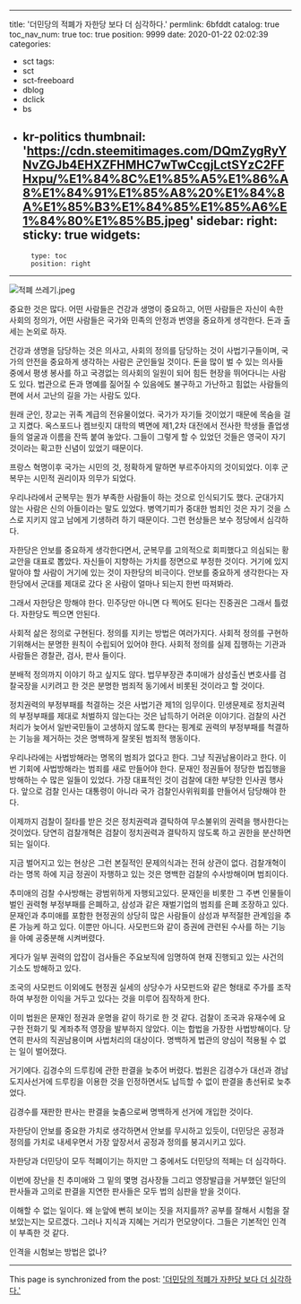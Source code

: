 
---
title: '더민당의 적폐가 자한당 보다 더 심각하다.'
permlink: 6bfddt
catalog: true
toc_nav_num: true
toc: true
position: 9999
date: 2020-01-22 02:02:39
categories:
- sct
tags:
- sct
- sct-freeboard
- dblog
- dclick
- bs
- kr-politics
thumbnail: 'https://cdn.steemitimages.com/DQmZygRyYNvZGJb4EHXZFHMHC7wTwCcgjLctSYzC2FFHxpu/%E1%84%8C%E1%85%A5%E1%86%A8%E1%84%91%E1%85%A8%20%E1%84%8A%E1%85%B3%E1%84%85%E1%85%A6%E1%84%80%E1%85%B5.jpeg'
sidebar:
    right:
        sticky: true
widgets:
    -
        type: toc
        position: right
---


![적폐 쓰레기.jpeg](https://cdn.steemitimages.com/DQmZygRyYNvZGJb4EHXZFHMHC7wTwCcgjLctSYzC2FFHxpu/%E1%84%8C%E1%85%A5%E1%86%A8%E1%84%91%E1%85%A8%20%E1%84%8A%E1%85%B3%E1%84%85%E1%85%A6%E1%84%80%E1%85%B5.jpeg)

중요한 것은 많다. 어떤 사람들은 건강과 생명이 중요하고, 어떤 사람들은 자신이 속한 사회의 정의가, 어떤 사람들은 국가와 민족의 안정과 번영을 중요하게 생각한다. 돈과 출세는 논외로 하자.

건강과 생명을 담당하는 것은 의사고, 사회의 정의를 담당하는 것이 사법기구들이며, 국가의 안전을 중요하게 생각하는 사람은 군인들일 것이다. 돈을 많이 벌 수 있는 의사들 중에서 평생 봉사를 하고 국경없는 의사회의 일원이 되어 힘든 현장을 뛰어다니는 사람도 있다. 법관으로 돈과 명예를 짊어질 수 있음에도 불구하고 가난하고 힘없는 사람들의 편에 서서 고난의 길을 가는 사람도 있다.

원래 군인, 장교는 귀족 계급의 전유물이었다. 국가가 자기들 것이었기 때문에 목숨을 걸고 지켰다. 옥스포드나 켐브릿지 대학의 벽면에 제1,2차 대전에서 전사한 학생들 졸업생들의 얼굴과 이름을 잔뜩 붙여 놓았다. 그들이 그렇게 할 수 있었던 것들은 영국이 자기것이라는 확고한 신념이 있었기 때문이다.

프랑스 혁명이후 국가는 시민의 것, 정확하게 말하면 부르주아지의 것이되었다. 이후 군복무는 시민적 권리이자 의무가 되었다.

우리나라에서 군복무는 뭔가 부족한 사람들이 하는 것으로 인식되기도 했다. 군대가지 않는 사람은 신의 아들이라는 말도 있었다. 병역기피가 중대한 범죄인 것은 자기 것을 스스로 지키지 않고 남에게 기생하려 하기 때문이다. 그런 현상들은 보수 정당에서 심각하다.

자한당은 안보를 중요하게 생각한다면서, 군복무를 고의적으로 회피했다고 의심되는 황교안을 대표로 뽑았다. 자신들이 지향하는 가치를 정면으로 부정한 것이다. 거기에 있지 말아야 할 사람이 거기에 있는 것이 자한당의 비극이다. 안보를 중요하게 생각한다는 자한당에서 군대를 제대로 갔다 온 사람이 얼마나 되는지 한번 따져봐라.

그래서 자한당은 망해야 한다. 민주당만 아니면 다 찍어도 된다는 진중권은 그래서 틀렸다. 자한당도 찍으면 안된다.

사회적 삶은 정의로 구현된다. 정의를 지키는 방법은 여러가지다. 사회적 정의를 구현하기위해서는 분명한 원칙이 수립되어 있어야 한다. 사회적 정의를 실제 집행하는 기관과 사람들은 경찰관, 검사, 판사 들이다.

분배적 정의까지 이야기 하고 싶지도 않다. 법무부장관 추미애가 삼성출신 변호사를 검찰국장을 시키려고 한 것은 분명한 범죄적 동기에서 비롯된 것이라고 할 것이다.

정치권력의 부정부패를 척결하는 것은 사법기관 제1의 임무이다. 민생문제로 정치권력의 부정부패를 제대로 처벌하지 않는다는 것은 납득하기 어려운 이야기다. 검찰의 사건처리가 늦어서 일반국민들이 고생하지 않도록 한다는 핑계로 권력의 부정부패를 척결하는 기능을 제거하는 것은 명백하게 잘못된 범죄적 행동이다.

우리나라에는 사법방해라는 명목의 범죄가 없다고 한다. 그냥 직권남용이라고 한다. 이번 기회에 사법방해라는 범죄를 새로 만들어야 한다. 문재인 정권들어 정당한 법집행을 방해하는 수 많은 일들이 있었다. 가장 대표적인 것이 검찰에 대한 부당한 인사권 행사다. 앞으로 검찰 인사는 대통령이 아니라 국가 검찰인사위워회를 만들어서 담당해야 한다.

이제까지 검찰이 질타를 받은 것은 정치권력과 결탁하여 무소불위의 권력을 행사한다는 것이었다. 당연히 검찰개혁은 검찰이 정치권력과 결탁하지 않도록 하고 권한을 분산하면 되는 일이다.

지금 벌어지고 있는 현상은 그런 본질적인 문제의식과는 전혀 상관이 없다. 검찰개혁이라는 명목 하에 지금 정권이 자행하고 있는 것은 명백한 검찰의 수사방해이며 범죄이다.

추미애의 검찰 수사방해는 광범위하게 자행되고있다. 문재인을 비롯한 그 주변 인물들이 벌인 권력형 부정부패를 은폐하고, 삼성과 같은 재벌기업의 범죄를 은폐 조장하고 있다. 문재인과 추미애를 포함한 현정권의 상당히 많은 사람들이 삼성과 부적절한 관계임을 추론 가능케 하고 있다. 이뿐만 아니다. 사모펀드와 같이 증권에 관련된 수사를 하는 기능을 아예 공중분해 시켜버렸다.

게다가 일부 권력의 압잡이 검사들은 주요보직에 임명하여 현재 진행되고 있는 사건의 기소도 방해하고 있다.

조국의 사모펀드 이외에도 현정권 실세의 상당수가 사모펀드와 같은 형태로 주가를 조작하여 부정한 이익을 거두고 있다는 것을 미루어 짐작하게 한다.

이미 법원은 문재인 정권과 운명을 같이 하기로 한 것 같다. 검찰이 조국과 유재수에 요구한 전화기 및 계좌추적 영장을 발부하지 않았다. 이는 합법을 가장한 사법방해이다. 당연히 판사의 직권남용이며 사법처리의 대상이다. 명백하게 법관의 양심이 적용될 수 없는 일이 벌어졌다.

거기에다. 김경수의 드루킹에 관한 판결을 늦추어 버렸다. 법원은 김경수가 대선과 경남도지사선거에 드루킹을 이용한 것을 인정하면서도 납득할 수 없이 판결을 총선뒤로 늦추었다.

김경수를 재판한 판사는 판결을 늦춤으로써 명백하게 선거에 개입한 것이다.

자한당이 안보를 중요한 가치로 생각하면서 안보를 무시하고 있듯이, 더민당은 공정과 정의를 가치로 내세우면서 가장 앞장서서 공정과 정의를 붕괴시키고 있다.

자한당과 더민당이 모두 적폐이기는 하지만 그 중에서도 더민당의 적페는 더 심각하다.

이번에 장난을 친 추미애와 그 밑의 몇명 검사장들 그리고 영장발급을 거부했던 일단의 판사들과 고의로 판결을 지연한 판사들은 모두 법의 심판을 받을 것이다.

이해할 수 없는 일이다. 왜 눈앞에 뻔히 보이는 짓을 저지를까? 공부를 잘해서 시험을 잘 보았는지는 모르겠다. 그러나 지식과 지혜는 거리가 먼모양이다. 그들은 기본적인 인격이 부족한 것 같다.

인격을 시험보는 방법은 없나?

- - -

This page is synchronized from the post: ['더민당의 적폐가 자한당 보다 더 심각하다.'](https://steemit.com/@oldstone/6bfddt)
